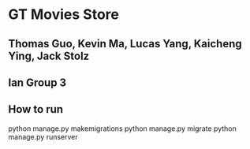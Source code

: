 # GT Movies Store
## Thomas Guo, Kevin Ma, Lucas Yang, Kaicheng Ying, Jack Stolz
## Ian Group 3

## How to run
python manage.py makemigrations
python manage.py migrate
python manage.py runserver
